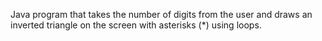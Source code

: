 Java program that takes the number of digits from the user and draws an inverted triangle on the screen with asterisks (*) using loops.
